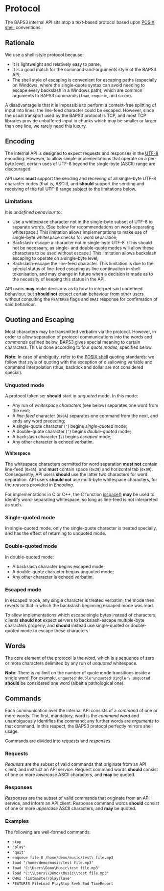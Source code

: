 # Protocol

The BAPS3 internal API sits atop a text-based protocol based upon
[POSIX shell][] conventions.

## Rationale

We use a shell-style protocol because:

* It is lightweight and relatively easy to parse;
* It is a good match for the command-and-arguments style of the BAPS3 API;
* The shell style of escaping is convenient for escaping paths (especially on
  Windows, where the single-quote syntax can avoid needing to escape every
  backslash in a Windows path), which are common arguments to BAPS3 commands
  (`load`, `enqueue`, and so on).

A disadvantage is that it is impossible to perform a context-free splitting of
input into lines; the line-feed character could be escaped.  However, since the
usual transport used by the BAPS3 protocol is TCP, and most TCP libraries
provide unbuffered input in chunks which may be smaller or larger than one line,
we rarely need this luxury.

## Encoding

The internal API is designed to expect requests and responses in the [UTF-8][]
encoding.  However, to allow simple implementations that operate on a per-byte
level, certain uses of UTF-8 beyond the single-byte (ASCII) range are
discouraged.

API users __must__ support the sending and receiving of all single-byte UTF-8
character codes (that is, ASCII), and __should__ support the sending and
receiving of the full UTF-8 range subject to the limitations below.

### Limitations

It is _undefined behaviour_ to:

* Use a whitespace character not in the single-byte subset of UTF-8 to separate
  words.  (See below for recommendations on word-separating whitespace.)  This
  limitation allows implementations to make use of single-byte whitespace
  checks for word separation;
* Backslash-escape a character not in single-byte UTF-8.  (This should not be
  necessary, as single- and double-quote modes will allow these characters to
  be used without escape.)  This limitation allows backslash escaping to
  operate on a single-byte level;
* Backslash-escape the line-feed character.  This limitation is due to the
  special status of line-feed escaping as line continuation in shell
  tokenisation, and may change in future when a decision is made as to the
  necessity of keeping this status in the API.

API users __may__ make decisions as to how to interpret said undefined
behaviour, but __should not__ expect certain behaviour from other users without
consulting the `FEATURES` flags and `OHAI` response for confirmation of said
behaviour.

## Quoting and Escaping

Most characters may be transmitted verbatim via the protocol.  However, in order
to allow separation of protocol communications into the _words_ and _commands_
defined below, BAPS3 gives special meaning to certain characters.  This is
done according to four _quote modes_, specified below.

__Note:__ In case of ambiguity, refer to the [POSIX shell][] quoting standards:
we follow that style of quoting with the exception of disallowing variable and
command interpolation (thus, backtick and dollar are not considered special).

### Unquoted mode

A protocol tokeniser __should__ start in _unquoted_ mode.  In this mode:

* Any run of _whitespace characters_ (see below) separates one word from the next;
* A _line-feed_ character (`0x0A`) separates one command from the next, and
  ends any word preceding;
* A single-quote character (`'`) begins _single-quoted_ mode;
* A double-quote character (`"`) begins _double-quoted_ mode;
* A backslash character (`\`) begins _escaped_ mode;
* Any other character is echoed verbatim.

#### Whitespace

The whitespace characters permitted for word separation __must not__ contain
line-feed (`0x0A`), and __must__ contain space (`0x20`) and horizontal tab
(`0x09`).  Consequently, API users __should__ use the latter two characters for
word separation.  API users __should not__ use multi-byte whitespace
characters, for the reasons provided in _Encoding_.

For implementations in C or C++, the C function [isspace()][] __may__ be used
to identify word-separating whitespace, so long as line-feed is not interpreted
as such.

### Single-quoted mode

In single-quoted mode, only the single-quote character is treated specially, and
has the effect of returning to unquoted mode.

### Double-quoted mode

In double-quoted mode:

* A backslash character begins escaped mode;
* A double-quote character begins unquoted mode;
* Any other character is echoed verbatim.

### Escaped mode

In escaped mode, any single character is treated verbatim; the mode then reverts
to that in which the backslash beginning escaped mode was read.

To allow implementations which escape single bytes instead of characters,
clients __should not__ expect servers to backslash-escape multiple-byte
characters properly, and __should__ instead use single-quoted or double-quoted
mode to escape these characters.

## Words

The core element of the protocol is the _word_, which is a sequence of
zero or more characters delimited by any run of _unquoted_ whitespace.

__Note:__ There is _no_ limit on the number of quote mode transitions inside a
single word.  For example, `unquoted"double"unquoted'single'\ unquoted`
__should__ be considered one word (albeit a pathological one).

## Commands

Each communication over the Internal API consists of a _command_ of one or more
words.  The first, mandatory, word is the _command word_ and unambiguously
identifies the command; any further words are _arguments_ to that command.  In
this respect, the BAPS3 protocol perfectly mirrors shell usage.

Commands are divided into _requests_ and _responses_.

### Requests

_Requests_ are the subset of valid commands that originate from an API client,
and instruct an API service.  Request command words __should__ consist of one
or more _lowercase_ ASCII characters, and __may__ be quoted.

### Responses

_Responses_ are the subset of valid commands that originate from an API service,
and inform an API client.  Response command words __should__ consist of one
or more _uppercase_ ASCII characters, and __may__ be quoted.

### Examples

The following are well-formed commands:

* `stop`
* `"play"`
* `'quit'`
* `enqueue file 0 /home/demo/music/test\ file.mp3`
* `load "/home/demo/music/test file.mp3"`
* `load 'C:\Users\Demo\Music\test file.mp3'`
* `load "C:\\Users\\Demo\\Music\\test file.mp3"`
* `OHAI 'listmaster/playslave'`
* `FEATURES FileLoad PlayStop Seek End TimeReport`

[POSIX shell]: http://pubs.opengroup.org/onlinepubs/009604599/utilities/xcu_chap02.html
[isspace()]:   http://pubs.opengroup.org/onlinepubs/009695399/functions/isspace.html
[UTF-8]:       http://www.ietf.org/rfc/rfc3629.txt
